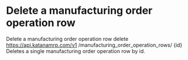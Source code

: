 # Delete a manufacturing order operation row

Delete a manufacturing order operation row delete https://api.katanamrp.com/v1
/manufacturing_order_operation_rows/ {id} Deletes a single manufacturing order operation
row by id.
